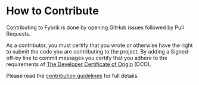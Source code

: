 # How to Contribute

Contributing to Fybrik is done by opening GitHub issues followed by Pull Requests.

As a contributor, you must certify that you wrote or otherwise have the right to submit the code you are contributing to the project. 
By adding a Signed-off-by line to commit messages you certify that you adhere to the requirements of [The Developer Certificate of Origin](https://developercertificate.org) (DCO).

Please read the [contribution guidelines](https://fybrik.io/dev/contribute/) for full details.
